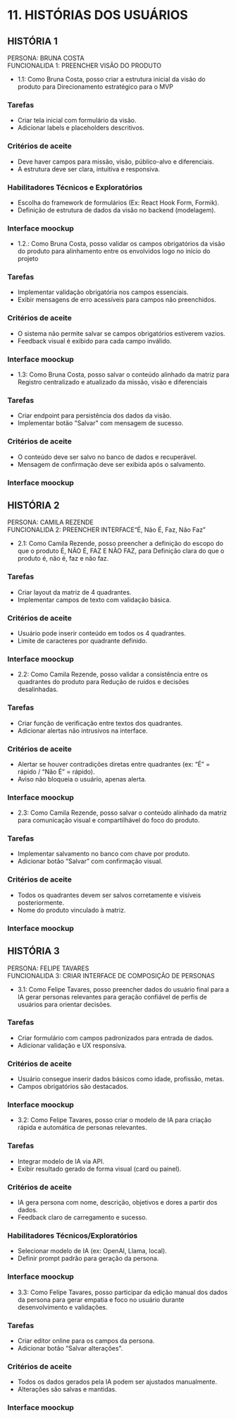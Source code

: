 # 11. HISTÓRIAS DOS USUÁRIOS


## HISTÓRIA 1

PERSONA: BRUNA COSTA 
<br>
FUNCIONALIDA 1: PREENCHER VISÃO DO PRODUTO 

* 1.1: Como Bruna Costa, posso criar a estrutura inicial da visão do produto para Direcionamento estratégico para o MVP

### Tarefas 
+ Criar tela inicial com formulário da visão.
+ Adicionar labels e placeholders descritivos.

### Critérios de aceite 
+ Deve haver campos para missão, visão, público-alvo e diferenciais.
+ A estrutura deve ser clara, intuitiva e responsiva.

### Habilitadores Técnicos e Exploratórios 
+ Escolha do framework de formulários (Ex: React Hook Form, Formik).
+ Definição de estrutura de dados da visão no backend (modelagem).

### Interface moockup 




* 1.2.: Como Bruna Costa, posso validar os campos obrigatórios da visão do produto para alinhamento entre os envolvidos logo no início do projeto

### Tarefas 
+ Implementar validação obrigatória nos campos essenciais.
+ Exibir mensagens de erro acessíveis para campos não preenchidos.

### Critérios de aceite 
+ O sistema não permite salvar se campos obrigatórios estiverem vazios.
+ Feedback visual é exibido para cada campo inválido.

### Interface moockup 



* 1.3: Como Bruna Costa, posso salvar o conteúdo alinhado da matriz para Registro centralizado e atualizado da missão, visão e diferenciais

### Tarefas 
+ Criar endpoint para persistência dos dados da visão.
+ Implementar botão "Salvar" com mensagem de sucesso.

### Critérios de aceite 
+ O conteúdo deve ser salvo no banco de dados e recuperável.
+ Mensagem de confirmação deve ser exibida após o salvamento.

### Interface moockup 

## HISTÓRIA 2

PERSONA: CAMILA REZENDE 
<br>
FUNCIONALIDA 2: PREENCHER INTERFACE“É, Não É, Faz, Não Faz”

* 2.1: Como Camila Rezende, posso preencher a definição do escopo do que o produto É, NÃO É, FAZ E NÃO FAZ, para Definição clara do que o produto é, não é, faz e não faz.

### Tarefas 
+ Criar layout da matriz de 4 quadrantes.
+ Implementar campos de texto com validação básica.


### Critérios de aceite 
+ Usuário pode inserir conteúdo em todos os 4 quadrantes.
+ Limite de caracteres por quadrante definido.

### Interface moockup 

* 2.2: Como Camila Rezende, posso validar a consistência entre os quadrantes do produto para Redução de ruídos e decisões desalinhadas.

### Tarefas 
+ Criar função de verificação entre textos dos quadrantes.
+ Adicionar alertas não intrusivos na interface.

### Critérios de aceite 
+ Alertar se houver contradições diretas entre quadrantes (ex: “É” = rápido / “Não É” = rápido).
+ Aviso não bloqueia o usuário, apenas alerta.

### Interface moockup 


* 2.3: Como Camila Rezende, posso salvar o conteúdo alinhado da matriz para comunicação visual e compartilhável do foco do produto.

### Tarefas 
+ Implementar salvamento no banco com chave por produto.
+ Adicionar botão “Salvar” com confirmação visual.


### Critérios de aceite 
+ Todos os quadrantes devem ser salvos corretamente e visíveis posteriormente.
+ Nome do produto vinculado à matriz.

### Interface moockup 

## HISTÓRIA 3

PERSONA: FELIPE TAVARES
<br>
FUNCIONALIDA 3: CRIAR INTERFACE DE COMPOSIÇÃO DE PERSONAS

* 3.1: Como Felipe Tavares, posso preencher dados do usuário final para a IA gerar personas relevantes para geração confiável de perfis de usuários para orientar decisões.

### Tarefas 
+ Criar formulário com campos padronizados para entrada de dados.
+ Adicionar validação e UX responsiva.


### Critérios de aceite 
+ Usuário consegue inserir dados básicos como idade, profissão, metas.
+ Campos obrigatórios são destacados.

### Interface moockup 

* 3.2: Como Felipe Tavares, posso criar o modelo de IA para criação rápida e automática de personas relevantes.

### Tarefas 
+ Integrar modelo de IA via API.
+ Exibir resultado gerado de forma visual (card ou painel).

### Critérios de aceite 
+ IA gera persona com nome, descrição, objetivos e dores a partir dos dados.
+ Feedback claro de carregamento e sucesso.

### Habilitadores Técnicos/Exploratórios
+ Selecionar modelo de IA (ex: OpenAI, Llama, local).
+ Definir prompt padrão para geração da persona.

### Interface moockup 

* 3.3: Como Felipe Tavares, posso participar da edição manual dos dados da persona para gerar empatia e foco no usuário durante desenvolvimento e validações.

### Tarefas 
+ Criar editor online para os campos da persona.
+ Adicionar botão “Salvar alterações”.

### Critérios de aceite 
+ Todos os dados gerados pela IA podem ser ajustados manualmente.
+ Alterações são salvas e mantidas.

### Interface moockup 